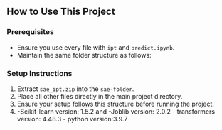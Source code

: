 ## How to Use This Project

### Prerequisites  
- Ensure you use every file with `ipt` and `predict.ipynb`.  
- Maintain the same folder structure as follows:  
### Setup Instructions  
1. Extract `sae_ipt.zip` into the `sae-folder`.  
2. Place all other files directly in the main project directory.  
3. Ensure your setup follows this structure before running the project.  
4.
   -Scikit-learn version: 1.5.2 and     -Joblib version: 2.0.2 - transformers version: 4.48.3 - python version:3.9.7
